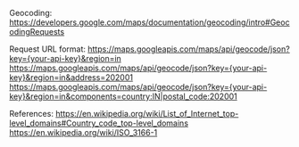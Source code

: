 Geocoding:
https://developers.google.com/maps/documentation/geocoding/intro#GeocodingRequests

Request URL format:
https://maps.googleapis.com/maps/api/geocode/json?key={your-api-key}&region=in
https://maps.googleapis.com/maps/api/geocode/json?key={your-api-key}&region=in&address=202001
https://maps.googleapis.com/maps/api/geocode/json?key={your-api-key}&region=in&components=country:IN|postal_code:202001

References:
https://en.wikipedia.org/wiki/List_of_Internet_top-level_domains#Country_code_top-level_domains
https://en.wikipedia.org/wiki/ISO_3166-1